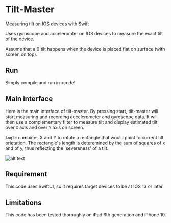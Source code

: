 # Tilt-Master
Measuring tilt on IOS devices with Swift

Uses gyroscope and acceleromter on IOS devices to measure the exact tilt of the device.

Assume that a 0 tilt happens when the device is placed flat on surface (with screen on top).

## Run
Simply compile and run in xcode!

## Main interface
Here is the main interface of tilt-master. By pressing start, tilt-master will start measuring and recording accelerometer and gyroscope data. It will then use a complementary filter to measure tilt and display estimated tilt over `X` axis and over `Y` axis on screen.

`Angle` combines X and Y to rotate a rectangle that would point to current tilt orietation. The rectangle's length is deteremined by the sum of squares of x and of y, thus reflecting the 'severeness' of a tilt.

![alt text](main_interface.jpg)

## Requirement
This code uses SwiftUI, so it requires target devices to be at IOS 13 or later.

## Limitations
This code has been tested thoroughly on iPad 6th generation and iPhone 10.
